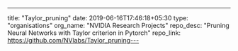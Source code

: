 ---
title: "Taylor_pruning"
date: 2019-06-16T17:46:18+05:30
type: "organisations"
org_name: "NVIDIA Research Projects"
repo_desc: "Pruning Neural Networks with Taylor criterion in Pytorch"
repo_link: https://github.com/NVlabs/Taylor_pruning---